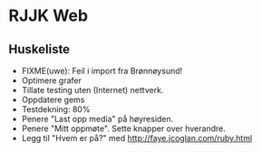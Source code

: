 RJJK Web
========

## Huskeliste

* FIXME(uwe):  Feil i import fra Brønnøysund!
* Optimere grafer
* Tillate testing uten (Internet) nettverk.
* Oppdatere gems
* Testdekning: 80%
* Penere "Last opp media" på høyresiden.
* Penere "Mitt oppmøte".  Sette knapper over hverandre.
* Legg til "Hvem er på?" med http://faye.jcoglan.com/ruby.html
